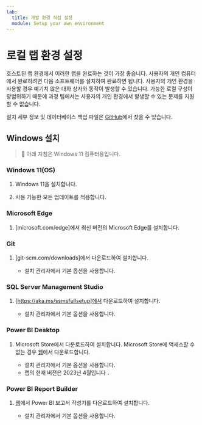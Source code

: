 ```yaml
---
lab:
  title: 개발 환경 직접 설정
  module: Setup your own environment
---
```


# 로컬 랩 환경 설정

호스트된 랩 환경에서 이러한 랩을 완료하는 것이 가장 좋습니다. 사용자의 개인 컴퓨터에서 완료하려면 다음 소프트웨어를 설치하여 완료하면 됩니다. 사용자의 개인 환경을 사용할 경우 예기치 않은 대화 상자와 동작이 발생할 수 있습니다. 가능한 로컬 구성이 광범위하기 때문에 과정 팀에서는 사용자의 개인 환경에서 발생할 수 있는 문제를 지원할 수 없습니다.

설치 세부 정보 및 데이터베이스 백업 파일은 [GitHub](https://github.com/MicrosoftLearning/DP-500-Azure-Data-Analyst/tree/main/Allfiles/00-Setup)에서 찾을 수 있습니다.

## Windows 설치

> &#128221; 아래 지침은 Windows 11 컴퓨터용입니다.

### Windows 11(OS)

1. Windows 11을 설치합니다.

2. 사용 가능한 모든 업데이트를 적용합니다.

### Microsoft Edge

1. [microsoft.com/edge]에서 최신 버전의 Microsoft Edge를 설치합니다.

### Git

1. [git-scm.com/downloads]에서 다운로드하여 설치합니다.

    - 설치 관리자에서 기본 옵션을 사용합니다.

### SQL Server Management Studio

1. [https://aka.ms/ssmsfullsetup]에서 다운로드하여 설치합니다.

    - 설치 관리자에서 기본 옵션을 사용합니다.

### Power BI Desktop

1. Microsoft Store에서 다운로드하여 설치합니다. Microsoft Store에 액세스할 수 없는 경우 [웹](https://www.microsoft.com/download/details.aspx?id=58494)에서 다운로드합니다.

    - 설치 관리자에서 기본 옵션을 사용합니다.
    - 랩의 현재 버전은 2023년 4월입니다 **.**

### Power BI Report Builder

1. [웹](https://www.microsoft.com/download/details.aspx?id=58158)에서 Power BI 보고서 작성기를 다운로드하여 설치합니다.

    - 설치 관리자에서 기본 옵션을 사용합니다.
